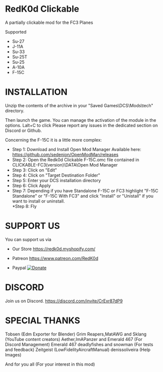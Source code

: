# RedK0d Clickable
 A partially clickable mod for the FC3 Planes

 Supported
 * Su-27  
 * J-11A  
 * Su-33  
 * Su-25T  
 * Su-25  
 * A-10A  
 * F-15C   

 # INSTALLATION 

Unzip the contents of the archive in your "Saved Games\DCS\Mods\tech" directory.  

Then launch the game. You can manage the activation of the module in the options. Lalt+C to click Please report any issues in the dedicated section on Discord or Github.  

Concerning the F-15C it is a little more complex:  

* Step 1: Download and Install Open Mod Manager Available here: https://github.com/sedenion/OpenModMan/releases  
* Step 2: Open the Redk0d Clickable F-15C.omc file contained in CLICKABLE-FC3(version)\DATA\Open Mod Manager  
* Step 3: Click on "Edit"  
* Step 4: Click on "Target Destination Folder"   
* Step 5: Enter your DCS installation directory  
* Step 6: Click Apply  
* Step 7: Depending if you have Standalone F-15C or FC3 highlight "F-15C Standalone" or "F-15C With FC3" and click "Install" or "Unistall" if you want to install or uninstall.  
*Step 8: Fly  
 
 # SUPPORT US
You can support us via 

* Our Store
https://redk0d.myshopify.com/

* Patreon 
https://www.patreon.com/RedK0d

* Paypal
[![Donate](https://www.paypalobjects.com/en_US/FR/i/btn/btn_donateCC_LG.gif)](https://www.paypal.com/donate/?hosted_button_id=8RA626VEJD2SC)

 # DISCORD
Join us on Discord. 
https://discord.com/invite/CrExr87dP9

 # SPECIAL THANKS
 Tobsen                               (Edm Exporter for Blender)
 Grim Reapers,MatAWG and Sklang       (YouTube content creators)
 Aether,ImAPanzer and Emerald 467     (For Discord Management)
 Emerald 467 deadlyfishes and snowman (For tests and feedback)
 Zeitgeist                            (LowFidelityAircraftManual)
 denissoliveira                       (Help Images)
 
 
 And for you all                      (For your interest in this mod)


